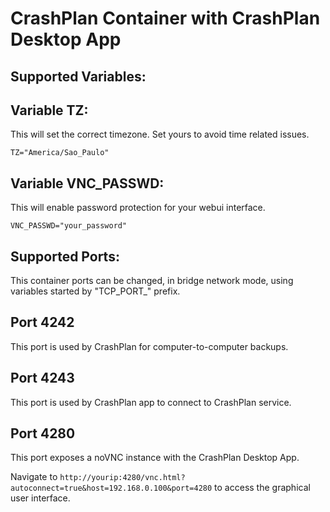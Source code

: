 # CrashPlan Container with CrashPlan Desktop App

## Supported Variables:

## Variable TZ: 

This will set the correct timezone. Set yours to avoid time related issues.

```
TZ="America/Sao_Paulo"
```

## Variable VNC_PASSWD:

This will enable password protection for your webui interface.

```
VNC_PASSWD="your_password"
```

## Supported Ports:

This container ports can be changed, in bridge network mode, using variables started by "TCP_PORT_" prefix.

## Port 4242

This port is used by CrashPlan for computer-to-computer backups.

## Port 4243

This port is used by CrashPlan app to connect to CrashPlan service.

## Port 4280

This port exposes a noVNC instance with the CrashPlan Desktop App. 

Navigate to ```http://yourip:4280/vnc.html?autoconnect=true&host=192.168.0.100&port=4280``` to access the graphical user interface.
